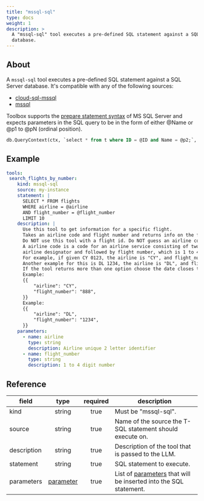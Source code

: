 ```yaml
---
title: "mssql-sql"
type: docs
weight: 1
description: > 
  A "mssql-sql" tool executes a pre-defined SQL statement against a SQL Server
  database.
---
```


## About

A `mssql-sql` tool executes a pre-defined SQL statement against a SQL Server
database. It's compatible with any of the following sources:
- [cloud-sql-mssql](../sources/cloud-sql-mssql.md)
- [mssql](../sources/mssql.md)

Toolbox supports the [prepare statement syntax][prepare-statement] of MS SQL
Server and expects parameters in the SQL query to be in the form of either @Name
or @p1 to @pN (ordinal position).

```sql
db.QueryContext(ctx, `select * from t where ID = @ID and Name = @p2;`, sql.Named("ID", 6), "Bob")
```

[prepare-statement]: https://learn.microsoft.com/sql/relational-databases/system-stored-procedures/sp-prepare-transact-sql?view=sql-server-ver16

## Example

```yaml
tools:
 search_flights_by_number:
    kind: mssql-sql
    source: my-instance
    statement: |
      SELECT * FROM flights
      WHERE airline = @airline
      AND flight_number = @flight_number
      LIMIT 10
    description: |
      Use this tool to get information for a specific flight.
      Takes an airline code and flight number and returns info on the flight.
      Do NOT use this tool with a flight id. Do NOT guess an airline code or flight number.
      A airline code is a code for an airline service consisting of two-character
      airline designator and followed by flight number, which is 1 to 4 digit number.
      For example, if given CY 0123, the airline is "CY", and flight_number is "123".
      Another example for this is DL 1234, the airline is "DL", and flight_number is "1234".
      If the tool returns more than one option choose the date closes to today.
      Example:
      {{
          "airline": "CY",
          "flight_number": "888",
      }}
      Example:
      {{
          "airline": "DL",
          "flight_number": "1234",
      }}
    parameters:
      - name: airline
        type: string
        description: Airline unique 2 letter identifier
      - name: flight_number
        type: string
        description: 1 to 4 digit number
```

## Reference

| **field**   |                   **type**                   | **required** | **description**                                                                                     |
|-------------|:--------------------------------------------:|:------------:|-----------------------------------------------------------------------------------------------------|
| kind        |                    string                    |     true     | Must be "mssql-sql".                                                                                |
| source      |                    string                    |     true     | Name of the source the T-SQL statement should execute on.                                           |
| description |                    string                    |     true     | Description of the tool that is passed to the LLM.                                                  |
| statement   |                    string                    |     true     | SQL statement to execute.                                                                           |
| parameters  | [parameter](README.md#specifying-parameters) |     true     | List of [parameters](README.md#specifying-parameters) that will be inserted into the SQL statement. |
